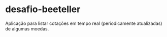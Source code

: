 # desafio-beeteller
Aplicação para listar cotações em tempo real (periodicamente atualizadas) de algumas moedas.
